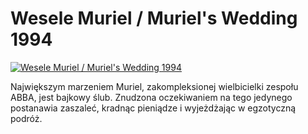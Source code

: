 Wesele Muriel / Muriel's Wedding 1994 
=============
[![Wesele Muriel / Muriel's Wedding 1994 ](http://vidos.pl/images/player.gif)](http://vidos.pl/wesele-muriel-muriel-s-wedding-1994)

 Największym marzeniem Muriel, zakompleksionej wielbicielki zespołu ABBA, jest bajkowy ślub. Znudzona oczekiwaniem na tego jedynego postanawia zaszaleć, kradnąc pieniądze i wyjeżdżając w egzotyczną podróż.
